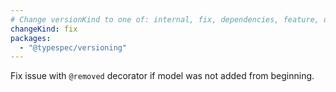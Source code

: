 ```yaml
---
# Change versionKind to one of: internal, fix, dependencies, feature, deprecation, breaking
changeKind: fix
packages:
  - "@typespec/versioning"
---
```


Fix issue with `@removed` decorator if model was not added from beginning.
